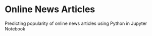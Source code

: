 # Online News Articles
Predicting popularity of online news articles using Python in Jupyter Notebook
